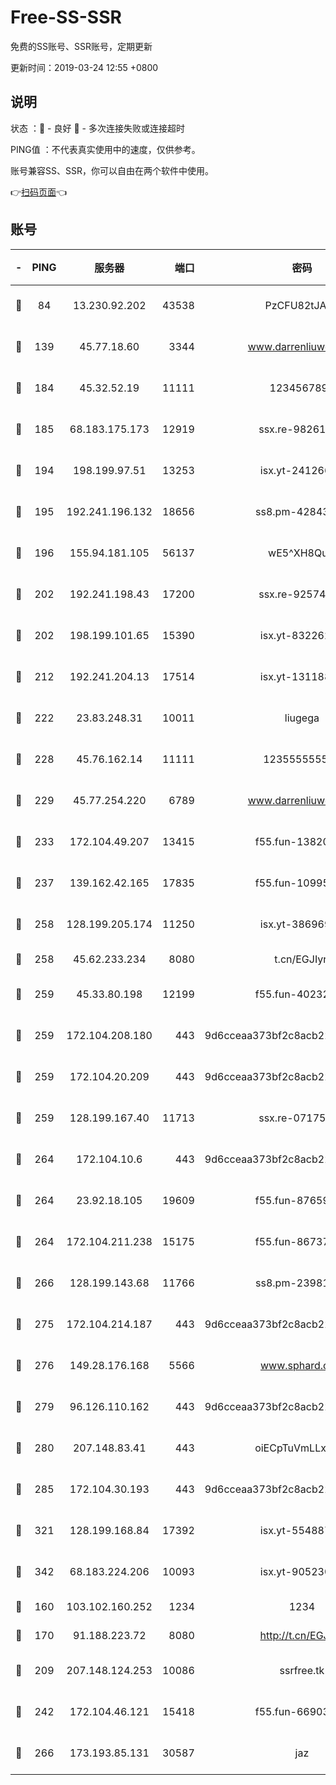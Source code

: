 # Free-SS-SSR

免费的SS账号、SSR账号，定期更新

更新时间：2019-03-24 12:55 +0800

## 说明

状态     ：🙂 - 良好 🙁 - 多次连接失败或连接超时

PING值   ：不代表真实使用中的速度，仅供参考。

账号兼容SS、SSR，你可以自由在两个软件中使用。

👉[扫码页面](https://liesauer.github.io/Free-SS-SSR/)👈

## 账号

|-|PING|服务器|端口|密码|加密方式|区域|
|:----:|:----:|:-----:|-----:|:----:|:----:|:----:|
|🙂|84|13.230.92.202|43538|PzCFU82tJAdZ|aes-256-cfb|JP|
|🙂|139|45.77.18.60|3344|www.darrenliuwei.com|aes-256-cfb|JP|
|🙂|184|45.32.52.19|11111|1234567890|aes-256-cfb|JP|
|🙂|185|68.183.175.173|12919|ssx.re-98261099|aes-256-cfb|US|
|🙂|194|198.199.97.51|13253|isx.yt-24126619|aes-256-cfb|US|
|🙂|195|192.241.196.132|18656|ss8.pm-42843855|aes-256-cfb|US|
|🙂|196|155.94.181.105|56137|wE5^XH8Quw|aes-256-cfb|US|
|🙂|202|192.241.198.43|17200|ssx.re-92574100|aes-256-cfb|US|
|🙂|202|198.199.101.65|15390|isx.yt-83226207|aes-256-cfb|US|
|🙂|212|192.241.204.13|17514|isx.yt-13118802|aes-256-cfb|US|
|🙂|222|23.83.248.31|10011|liugega|aes-256-cfb|US|
|🙂|228|45.76.162.14|11111|123555555555|aes-256-cfb|SG|
|🙂|229|45.77.254.220|6789|www.darrenliuwei.com|aes-256-cfb|SG|
|🙂|233|172.104.49.207|13415|f55.fun-13820852|aes-256-cfb|SG|
|🙂|237|139.162.42.165|17835|f55.fun-10995182|aes-256-cfb|SG|
|🙂|258|128.199.205.174|11250|isx.yt-38696916|aes-256-cfb|SG|
|🙂|258|45.62.233.234|8080|t.cn/EGJIyrl|rc4-md5|CA|
|🙂|259|45.33.80.198|12199|f55.fun-40232335|aes-256-cfb|US|
|🙂|259|172.104.208.180|443|9d6cceaa373bf2c8acb22e60b6a58be6|aes-256-cfb|US|
|🙂|259|172.104.20.209|443|9d6cceaa373bf2c8acb22e60b6a58be6|aes-256-cfb|US|
|🙂|259|128.199.167.40|11713|ssx.re-07175601|aes-256-cfb|SG|
|🙂|264|172.104.10.6|443|9d6cceaa373bf2c8acb22e60b6a58be6|aes-256-cfb|US|
|🙂|264|23.92.18.105|19609|f55.fun-87659227|aes-256-cfb|US|
|🙂|264|172.104.211.238|15175|f55.fun-86737325|aes-256-cfb|US|
|🙂|266|128.199.143.68|11766|ss8.pm-23981058|aes-256-cfb|SG|
|🙂|275|172.104.214.187|443|9d6cceaa373bf2c8acb22e60b6a58be6|aes-256-cfb|US|
|🙂|276|149.28.176.168|5566|www.sphard.com|aes-256-cfb|AU|
|🙂|279|96.126.110.162|443|9d6cceaa373bf2c8acb22e60b6a58be6|aes-256-cfb|US|
|🙂|280|207.148.83.41|443|oiECpTuVmLLxk4Ts|aes-256-cfb|AU|
|🙂|285|172.104.30.193|443|9d6cceaa373bf2c8acb22e60b6a58be6|aes-256-cfb|US|
|🙂|321|128.199.168.84|17392|isx.yt-55488760|aes-256-cfb|SG|
|🙂|342|68.183.224.206|10093|isx.yt-90523020|aes-256-cfb|SG|
|🙂|160|103.102.160.252|1234|1234|rc4-md5|JP|
|🙂|170|91.188.223.72|8080|http://t.cn/EGJIyrl|rc4-md5|RU|
|🙂|209|207.148.124.253|10086|ssrfree.tk|aes-256-cfb|SG|
|🙂|242|172.104.46.121|15418|f55.fun-66903373|aes-256-cfb|SG|
|🙂|266|173.193.85.131|30587|jaz|aes-256-cfb|US|
